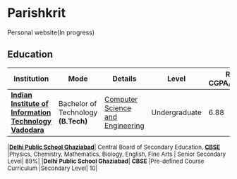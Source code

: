 # Parishkrit
Personal website(In progress)


## Education

<font size = 2>

| Institution| Mode| Details| Level | Result(in CGPA/Percentage)|
|------------|-----|--------|-------|---------------------------|
|**[Indian Institute of Information Technology Vadodara](http://www.iiitvadodara.ac.in)**| Bachelor of Technology **(B.Tech)**| [Computer Science and Engineering](http://iiitvadodara.ac.in/btech_cse.php)| Undergraduate| 6.88 | |

|**[Delhi Public School Ghaziabad](http://www.dpsghaziabad.com/)**| Central Board of Secondary Education, **[CBSE](https://en.wikipedia.org/wiki/Central_Board_of_Secondary_Education)**  |Physics, Chemistry, Mathematics, Biology, English, Fine Arts | Senior Secondary Level| 89%|
|**Delhi Public School Ghaziabad**| **CBSE** |Pre-defined Course Curriculum |Secondary Level| 10|
